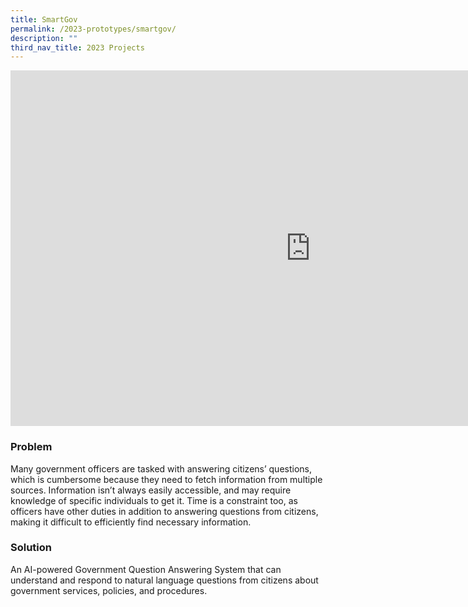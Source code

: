 ```yaml
---
title: SmartGov
permalink: /2023-prototypes/smartgov/
description: ""
third_nav_title: 2023 Projects
---
```

<iframe allowfullscreen="true" height="569" width="960" frameborder="0" src="https://docs.google.com/presentation/d/e/2PACX-1vTToA6SoPqpHLUJ6B8o4R0TGbq6R3LLaWgzDciCkNPJmQOtcaTzAtyGAzaGgVsFeaxiyPeLYL1VLBDU/embed?start=false&loop=false&delayms=3000"></iframe>

### Problem
Many government officers are tasked with answering citizens’ questions, which is cumbersome because they need to fetch information from multiple sources. Information isn’t always easily accessible, and may require knowledge of specific individuals to get it. Time is a constraint too, as officers have other duties in addition to answering questions from citizens, making it difficult to efficiently find necessary information.

### Solution
An AI-powered Government Question Answering System that can understand and respond to natural language questions from citizens about government services, policies, and procedures.
